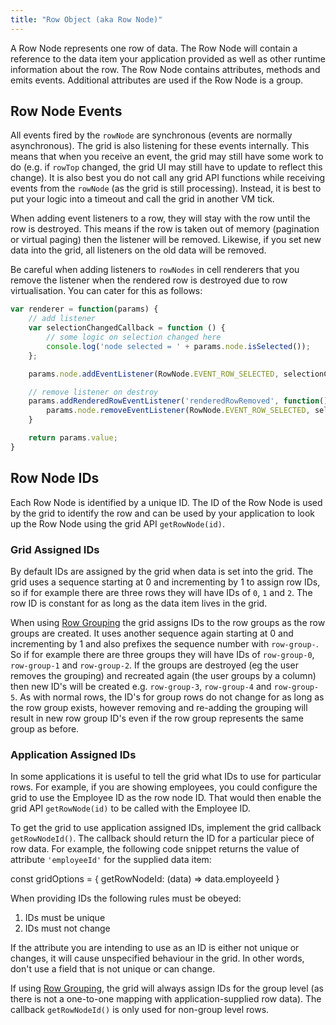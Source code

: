 ```yaml
---
title: "Row Object (aka Row Node)"
---
```


A Row Node represents one row of data. The Row Node will contain a reference to the data item your application provided as well as other runtime information about the row. The Row Node contains attributes, methods and emits events. Additional attributes are used if the Row Node is a group.

<api-documentation source='resources/reference.json' config='{ "codeSrc": "RowNode"}'></api-documentation>
<api-documentation source='resources/methods.json' config='{ "isApi": true, "codeSrc": "RowNode"}'></api-documentation>

## Row Node Events

All events fired by the `rowNode` are synchronous (events are normally asynchronous). The grid is also listening for these events internally. This means that when you receive an event, the grid  may still have some work to do (e.g. if `rowTop` changed, the grid UI may still have to update to reflect this change). It is also best you do not call any grid API functions while receiving events from the `rowNode` (as the grid is still processing). Instead, it is best to put your logic into a timeout and call the grid in another VM tick.

When adding event listeners to a row, they will stay with the row until the row is destroyed. This means if the row is taken out of memory (pagination or virtual paging) then the listener will be removed. Likewise, if you set new data into the grid, all listeners on the old data will be removed.

Be careful when adding listeners to `rowNodes` in cell renderers that you remove the listener when the rendered row is destroyed due to row virtualisation. You can cater for this as follows:

```js
var renderer = function(params) {
    // add listener
    var selectionChangedCallback = function () {
        // some logic on selection changed here
        console.log('node selected = ' + params.node.isSelected());
    };

    params.node.addEventListener(RowNode.EVENT_ROW_SELECTED, selectionChangedCallback);

    // remove listener on destroy
    params.addRenderedRowEventListener('renderedRowRemoved', function() {
        params.node.removeEventListener(RowNode.EVENT_ROW_SELECTED, selectionChangedCallback);
    }

    return params.value;
}
```
<api-documentation source='resources/events.json' config='{ "isApi": true, "codeSrc": "RowNode"}'></api-documentation>

## Row Node IDs

Each Row Node is identified by a unique ID. The ID of the Row Node is used by the grid to identify the row and can be 
used by your application to look up the Row Node using the grid API `getRowNode(id)`.

### Grid Assigned IDs

By default IDs are assigned by the grid when data is set into the grid. The grid uses a sequence starting at 0 and 
incrementing by 1 to assign row IDs, so if for example there are three rows they will have IDs of `0`, `1` and `2`. 
The row ID is constant for as long as the data item lives in the grid.

When using [Row Grouping](/grouping/) the grid assigns IDs to the row groups as the row groups are created. It uses 
another sequence again starting at 0 and incrementing by 1 and also prefixes the sequence number with `row-group-`. 
So if for example there are three groups they will have IDs of `row-group-0`, `row-group-1` and `row-group-2`. If the 
groups are destroyed (eg the user removes the grouping) and recreated again (the user groups by a column) then new ID's 
will be created e.g. `row-group-3`, `row-group-4` and `row-group-5`. As with normal rows, the ID's for group rows do 
not change for as long as the row group exists, however removing and re-adding the grouping will result in new row 
group ID's even if the row group represents the same group as before.

### Application Assigned IDs

In some applications it is useful to tell the grid what IDs to use for particular rows. For example, if you are showing 
employees, you could configure the grid to use the Employee ID as the row node ID. That would then enable the grid 
API `getRowNode(id)` to be called with the Employee ID.

To get the grid to use application assigned IDs, implement the grid callback `getRowNodeId()`. The callback should 
return the ID for a particular piece of row data. For example, the following code snippet returns the value of 
attribute `'employeeId'` for the supplied data item:

<snippet>
const gridOptions = {
    getRowNodeId: (data) => data.employeeId
}
</snippet>

When providing IDs the following rules must be obeyed:

1. IDs must be unique
1. IDs must not change

If the attribute you are intending to use as an ID is either not unique or changes, it will cause unspecified behaviour in the grid. In other words, don't use a field that is not unique or can change.

If using [Row Grouping](/grouping/), the grid will always assign IDs for the group level (as there is not a one-to-one mapping with application-supplied row data). The callback `getRowNodeId()` is only used for non-group level rows.
